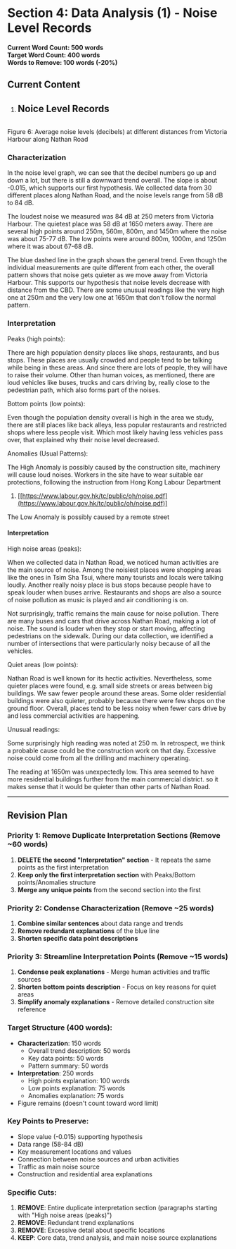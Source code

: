 # Section 4: Data Analysis (1) - Noise Level Records

**Current Word Count: 500 words**  
**Target Word Count: 400 words**  
**Words to Remove: 100 words (-20%)**

## Current Content

1. ## Noice Level Records

![]()

Figure 6: Average noise levels (decibels) at different distances from Victoria Harbour along Nathan Road

### Characterization

In the noise level graph, we can see that the decibel numbers go up and down a lot, but there is still a downward trend overall. The slope is about -0.015, which supports our first hypothesis. We collected data from 30 different places along Nathan Road, and the noise levels range from 58 dB to 84 dB.

The loudest noise we measured was 84 dB at 250 meters from Victoria Harbour. The quietest place was 58 dB at 1650 meters away. There are several high points around 250m, 560m, 800m, and 1450m where the noise was about 75-77 dB. The low points were around 800m, 1000m, and 1250m where it was about 67-68 dB.

The blue dashed line in the graph shows the general trend. Even though the individual measurements are quite different from each other, the overall pattern shows that noise gets quieter as we move away from Victoria Harbour. This supports our hypothesis that noise levels decrease with distance from the CBD. There are some unusual readings like the very high one at 250m and the very low one at 1650m that don't follow the normal pattern.

### Interpretation

Peaks (high points):

There are high population density places like shops, restaurants, and bus stops. These places are usually crowded and people tend to be talking while being in these areas. And since there are lots of people, they will have to raise their volume. Other than human voices, as mentioned, there are loud vehicles like buses, trucks and cars driving by, really close to the pedestrian path, which also forms part of the noises.

Bottom points (low points):

Even though the population density overall is high in the area we study, there are still places like back alleys, less popular restaurants and restricted shops where less people visit. Which most likely having less vehicles pass over, that explained why their noise level decreased.

Anomalies (Usual Patterns):

The High Anomaly is possibly caused by the construction site, machinery will cause loud noises. Workers in the site have to wear suitable ear protections, following the instruction from Hong Kong Labour Department

1. [[https://www.labour.gov.hk/tc/public/oh/noise.pdf](https://www.labour.gov.hk/tc/public/oh/noise.pdf)]

The Low Anomaly is possibly caused by a remote street

#### Interpretation

High noise areas (peaks):

When we collected data in Nathan Road, we noticed human activities are the main source of noise. Among the noisiest places were  shopping areas like the ones in Tsim Sha Tsui, where many tourists and locals were talking loudly. Another really noisy place is bus stops because people have to speak louder when buses arrive. Restaurants and shops are also a source of noise pollution as music is played and air conditioning is on.

Not surprisingly, traffic remains the main cause for noise pollution. There are many buses and cars that drive across Nathan Road, making a lot of noise. The sound is louder when they stop or start moving, affecting pedestrians on the sidewalk. During our data collection, we identified a number of intersections that were particularly noisy because of all the vehicles.

Quiet areas (low points):

Nathan Road is well known for its hectic activities. Nevertheless, some quieter places were found, e.g. small side streets or areas between big buildings. We saw fewer people around these areas. Some older residential buildings were also quieter, probably because there were few shops on the ground floor. Overall, places tend to be less noisy when fewer cars drive by and less commercial activities are happening.

Unusual readings:

Some surprisingly high reading was noted at 250 m. In retrospect, we think a probable cause could be the construction work on that day. Excessive noise could come from all the drilling and machinery operating.

The reading at 1650m was unexpectedly low. This area seemed to have more residential buildings further from the main commercial district. so it makes sense that it would be quieter than other parts of Nathan Road.

---

## Revision Plan

### Priority 1: Remove Duplicate Interpretation Sections (Remove ~60 words)
1. **DELETE the second "Interpretation" section** - It repeats the same points as the first interpretation
2. **Keep only the first interpretation section** with Peaks/Bottom points/Anomalies structure
3. **Merge any unique points** from the second section into the first

### Priority 2: Condense Characterization (Remove ~25 words)
1. **Combine similar sentences** about data range and trends
2. **Remove redundant explanations** of the blue line
3. **Shorten specific data point descriptions**

### Priority 3: Streamline Interpretation Points (Remove ~15 words)
1. **Condense peak explanations** - Merge human activities and traffic sources
2. **Shorten bottom points description** - Focus on key reasons for quiet areas
3. **Simplify anomaly explanations** - Remove detailed construction site reference

### Target Structure (400 words):
- **Characterization**: 150 words
  - Overall trend description: 50 words
  - Key data points: 50 words
  - Pattern summary: 50 words
- **Interpretation**: 250 words
  - High points explanation: 100 words
  - Low points explanation: 75 words
  - Anomalies explanation: 75 words
- Figure remains (doesn't count toward word limit)

### Key Points to Preserve:
- Slope value (-0.015) supporting hypothesis
- Data range (58-84 dB)
- Key measurement locations and values
- Connection between noise sources and urban activities
- Traffic as main noise source
- Construction and residential area explanations

### Specific Cuts:
1. **REMOVE**: Entire duplicate interpretation section (paragraphs starting with "High noise areas (peaks)")
2. **REMOVE**: Redundant trend explanations
3. **REMOVE**: Excessive detail about specific locations
4. **KEEP**: Core data, trend analysis, and main noise source explanations